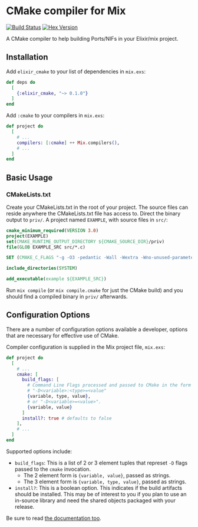 # CMake compiler for Mix

[![Build Status](https://api.travis-ci.org/code-lever/elixir-cmake.svg)](https://travis-ci.org/code-lever/elixir-cmake)
[![Hex Version](https://img.shields.io/hexpm/v/elixir_cmake.svg "Hex Version")](https://hex.pm/packages/elixir_cmake)

A CMake compiler to help building Ports/NIFs in your Elixir/mix project.

## Installation

Add `elixir_cmake` to your list of dependencies in `mix.exs`:

```elixir
def deps do
  [
    {:elixir_cmake, "~> 0.1.0"}
  ]
end
```

Add `:cmake` to your compilers in `mix.exs`:

```elixir
def project do
  [
    # ...
    compilers: [:cmake] ++ Mix.compilers(),
    # ...
  ]
end
```

## Basic Usage

### CMakeLists.txt

Create your CMakeLists.txt in the root of your project.  The source files can reside anywhere
the CMakeLists.txt file has access to.  Direct the binary output to `priv/`.  A project named
`EXAMPLE`, with source files in `src/`:

```cmake
cmake_minimum_required(VERSION 3.0)
project(EXAMPLE)
set(CMAKE_RUNTIME_OUTPUT_DIRECTORY ${CMAKE_SOURCE_DIR}/priv)
file(GLOB EXAMPLE_SRC src/*.c)

SET (CMAKE_C_FLAGS "-g -O3 -pedantic -Wall -Wextra -Wno-unused-parameter -std=c99")

include_directories(SYSTEM)

add_executable(example ${EXAMPLE_SRC})
```

Run `mix compile` (or `mix compile.cmake` for just the CMake build) and you should find a compiled
binary in `priv/` afterwards.

## Configuration Options

There are a number of configuration options available a developer, options that
are necessary for effective use of CMake.

Compiler configuration is supplied in the Mix project file, `mix.exs`:

```elixir
def project do
  [
    # ...
    cmake: [
      build_flags: [
        # Command Line Flags processed and passed to CMake in the form of
        # "-D<variable>:<type>=<value"
        {variable, type, value},
        # or "-D<variable>=<value>".
        {variable, value}
      ]
      install?: true # defaults to false
    ],
    # ...
  ]
end
```

Supported options include:

- `build_flags`: This is a list of 2 or 3 element tuples that represet `-D`
  flags passed to the `cmake` invocation.
  - The 2 element form is `{variable, value}`, passed as strings.
  - The 3 element form is `{variable, type, value}`, passed as strings.
- `install?`: This is a boolean option. This indicates if the build artifacts
  should be installed. This may be of interest to you if you plan to use an
  in-source library and need the shared objects packaged with your release.

Be sure to read [the documentation too](http://hexdocs.pm/elixir_cmake).
